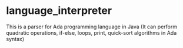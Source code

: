 # language_interpreter
This is a parser for Ada programming language in Java (It can perform quadratic operations, if-else, loops, print, quick-sort algorithms in Ada syntax)
